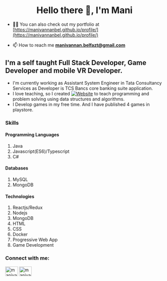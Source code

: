<h1 align="center">Hello there 👋, I'm Mani</h1>

- 👨‍💻 You can also check out my portfolio at [https://manivannanbel.github.io/profile/](https://manivannanbel.github.io/profile/)

- 📫 How to reach me **manivannan.belfazt@gmail.com**

## I'm a self taught Full Stack Developer, Game Developer and mobile VR Developer.

- I'm currently working as Assistant System Engineer in Tata Consultancy Services as Developer is TCS Bancs core banking suite application.
- I love teaching, so I created [![Website](https://img.shields.io/website?label=proreadr.in&style=for-the-badge&url=https%3A%2F%2Fcodestackr.com)](https://www.proreadr.in) to teach programming and problem solving using data structures and algorithms.
- I Develop games in my free time. And I have published 4 games in playstore.

<h3>Skills</h3>
<h4>Programming Languages</h4>
<ol>
  <li>Java</li>
  <li>Javascript(ES6)/Typescript</li>
  <li>C#</li>
</ol>
<h4>Databases</h4>
<ol>
  <li>MySQL</li>
  <li>MongoDB</li>
</ol>
<h4>Technologies</h4>
<ol>
  <li>Reactjs/Redux</li>
  <li>Nodejs</li>
  <li>MongoDB</li>
  <li>HTML</li>
  <li>CSS</li>
  <li>Docker</li>
  <li>Progressive Web App</li>
  <li>Game Development</li>
</ol>

<h3 align="left">Connect with me:</h3>
<p align="left">
<!-- <a href="https://twitter.com/" target="blank"><img align="center" src="https://cdn.jsdelivr.net/npm/simple-icons@3.0.1/icons/twitter.svg" alt="" height="30" width="40" /></a> -->
<a href="https://www.linkedin.com/in/manivannan28/" target="blank"><img align="center" src="https://cdn.jsdelivr.net/npm/simple-icons@3.0.1/icons/linkedin.svg" alt="manivannan28" height="30" width="40" /></a>
<a href="https://www.instagram.com/manivannan_belfazt/" target="blank"><img align="center" src="https://cdn.jsdelivr.net/npm/simple-icons@3.0.1/icons/instagram.svg" alt="manivannan_belfazt" height="30" width="40" /></a>
<!-- <a href="https://www.youtube.com/c/khushboo goel" target="blank"><img align="center" src="https://cdn.jsdelivr.net/npm/simple-icons@3.0.1/icons/youtube.svg" alt="khushboo goel" height="30" width="40" /></a> -->
</p>

